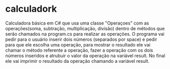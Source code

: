 # calculadork
Calculadora básica em C# que usa uma classe "Operaçoes" com as operações(soma, subtração, multiplicação, divisão) dentro de métodos que serão chamados na program.cs para realizar as operações.
O programa vai pedir para o usuário inserir dois números (separados por space) e pedir para que ele escolha uma operação, para mostrar o resultado
ele vai chamar o método referente a operação, fazer a operação com os dois números inseridos e atrubuir o valor da operação na variável result.
No final ele vai imprimir o resultado da operação chamando a variável result.
